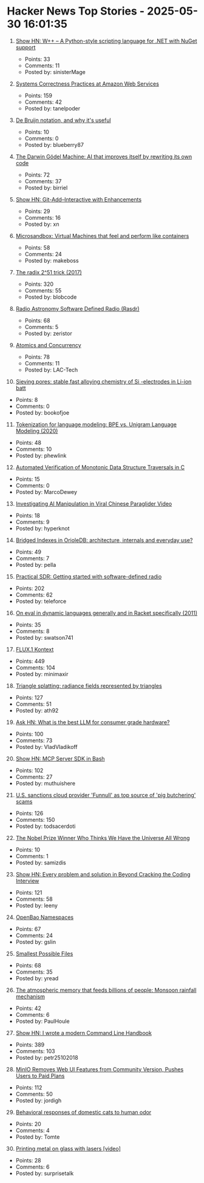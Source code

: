 # Hacker News Top Stories - 2025-05-30 16:01:35

1. [Show HN: W++ – A Python-style scripting language for .NET with NuGet support](https://github.com/sinisterMage/WPlusPlus)
   - Points: 33
   - Comments: 11
   - Posted by: sinisterMage

2. [Systems Correctness Practices at Amazon Web Services](https://cacm.acm.org/practice/systems-correctness-practices-at-amazon-web-services/)
   - Points: 159
   - Comments: 42
   - Posted by: tanelpoder

3. [De Bruijn notation, and why it's useful](https://blueberrywren.dev/blog/debruijn-explanation/)
   - Points: 10
   - Comments: 0
   - Posted by: blueberry87

4. [The Darwin Gödel Machine: AI that improves itself by rewriting its own code](https://sakana.ai/dgm/)
   - Points: 72
   - Comments: 37
   - Posted by: birriel

5. [Show HN: Git-Add–Interactive with Enhancements](https://github.com/cwarden/git-add-interactive)
   - Points: 29
   - Comments: 16
   - Posted by: xn

6. [Microsandbox: Virtual Machines that feel and perform like containers](https://github.com/microsandbox/microsandbox)
   - Points: 58
   - Comments: 24
   - Posted by: makeboss

7. [The radix 2^51 trick (2017)](https://www.chosenplaintext.ca/articles/radix-2-51-trick.html)
   - Points: 320
   - Comments: 55
   - Posted by: blobcode

8. [Radio Astronomy Software Defined Radio (Rasdr)](https://radio-astronomy.org/rasdr)
   - Points: 68
   - Comments: 5
   - Posted by: zeristor

9. [Atomics and Concurrency](https://redixhumayun.github.io/systems/2024/01/03/atomics-and-concurrency.html)
   - Points: 78
   - Comments: 11
   - Posted by: LAC-Tech

10. [Sieving pores: stable,fast alloying chemistry of Si -electrodes in Li-ion batt](https://www.nature.com/articles/s41467-025-60191-9)
   - Points: 8
   - Comments: 0
   - Posted by: bookofjoe

11. [Tokenization for language modeling: BPE vs. Unigram Language Modeling (2020)](https://ndingwall.github.io/blog/tokenization)
   - Points: 48
   - Comments: 10
   - Posted by: phewlink

12. [Automated Verification of Monotonic Data Structure Traversals in C](https://arxiv.org/abs/2505.18818)
   - Points: 15
   - Comments: 0
   - Posted by: MarcoDewey

13. [Investigating AI Manipulation in Viral Chinese Paraglider Video](https://blog.hyperknot.com/p/investigating-ai-manipulation-in)
   - Points: 18
   - Comments: 9
   - Posted by: hyperknot

14. [Bridged Indexes in OrioleDB: architecture, internals and everyday use?](https://www.orioledb.com/blog/orioledb-bridged-indexes)
   - Points: 49
   - Comments: 7
   - Posted by: pella

15. [Practical SDR: Getting started with software-defined radio](https://nostarch.com/practical-sdr)
   - Points: 202
   - Comments: 62
   - Posted by: teleforce

16. [On eval in dynamic languages generally and in Racket specifically (2011)](https://blog.racket-lang.org/2011/10/on-eval-in-dynamic-languages-generally.html)
   - Points: 35
   - Comments: 8
   - Posted by: swatson741

17. [FLUX.1 Kontext](https://bfl.ai/models/flux-kontext)
   - Points: 449
   - Comments: 104
   - Posted by: minimaxir

18. [Triangle splatting: radiance fields represented by triangles](https://trianglesplatting.github.io/)
   - Points: 127
   - Comments: 51
   - Posted by: ath92

19. [Ask HN: What is the best LLM for consumer grade hardware?](undefined)
   - Points: 100
   - Comments: 73
   - Posted by: VladVladikoff

20. [Show HN: MCP Server SDK in Bash](https://github.com/muthuishere/mcp-server-bash-sdk)
   - Points: 102
   - Comments: 27
   - Posted by: muthuishere

21. [U.S. sanctions cloud provider 'Funnull' as top source of 'pig butchering' scams](https://krebsonsecurity.com/2025/05/u-s-sanctions-cloud-provider-funnull-as-top-source-of-pig-butchering-scams/)
   - Points: 126
   - Comments: 150
   - Posted by: todsacerdoti

22. [The Nobel Prize Winner Who Thinks We Have the Universe All Wrong](https://www.theatlantic.com/science/archive/2025/05/adam-riess-hubble-tension/682980/)
   - Points: 10
   - Comments: 1
   - Posted by: samizdis

23. [Show HN: Every problem and solution in Beyond Cracking the Coding Interview](undefined)
   - Points: 121
   - Comments: 58
   - Posted by: leeny

24. [OpenBao Namespaces](https://openbao.org/blog/namespaces-announcement/)
   - Points: 67
   - Comments: 24
   - Posted by: gslin

25. [Smallest Possible Files](https://github.com/mathiasbynens/small)
   - Points: 68
   - Comments: 35
   - Posted by: yread

26. [The atmospheric memory that feeds billions of people: Monsoon rainfall mechanism](https://phys.org/news/2025-05-atmospheric-memory-billions-people-monsoon.html)
   - Points: 42
   - Comments: 6
   - Posted by: PaulHoule

27. [Show HN: I wrote a modern Command Line Handbook](https://commandline.stribny.name/)
   - Points: 389
   - Comments: 103
   - Posted by: petr25102018

28. [MinIO Removes Web UI Features from Community Version, Pushes Users to Paid Plans](https://biggo.com/news/202505261334_MinIO_Removes_Web_UI_Features)
   - Points: 112
   - Comments: 50
   - Posted by: jordigh

29. [Behavioral responses of domestic cats to human odor](https://journals.plos.org/plosone/article?id=10.1371/journal.pone.0324016)
   - Points: 20
   - Comments: 4
   - Posted by: Tomte

30. [Printing metal on glass with lasers [video]](https://www.youtube.com/watch?v=J0NNO91WyXM)
   - Points: 28
   - Comments: 6
   - Posted by: surprisetalk


